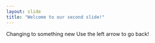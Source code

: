 ```yaml
---
layout: slide
title: "Welcome to our second slide!"
---
```

Changing to something new
Use the left arrow to go back!
